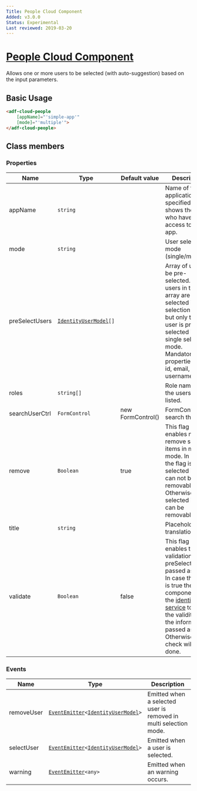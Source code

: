 ```yaml
---
Title: People Cloud Component
Added: v3.0.0
Status: Experimental
Last reviewed: 2019-03-20
---
```


# [People Cloud Component](../../../lib/process-services-cloud/src/lib/task/start-task/components/people-cloud/people-cloud.component.ts "Defined in people-cloud.component.ts")

Allows one or more users to be selected (with auto-suggestion) based on the input parameters.

## Basic Usage

```html
<adf-cloud-people
    [appName]="'simple-app'"
    [mode]="'multiple'">
</adf-cloud-people>
```

## Class members

### Properties

| Name | Type | Default value | Description |
| ---- | ---- | ------------- | ----------- |
| appName | `string` |  | Name of the application. If specified, this shows the users who have access to the app. |
| mode | `string` |  | User selection mode (single/multiple). |
| preSelectUsers | [`IdentityUserModel`](../../../lib/core/models/identity-user.model.ts)`[]` |  | Array of users to be pre-selected. All users in the array are pre-selected in multi selection mode, but only the first user is pre-selected in single selection mode. Mandatory properties are: id, email, username |
| roles | `string[]` |  | Role names of the users to be listed. |
| searchUserCtrl | `FormControl` | new FormControl() | FormControl to search the user |
| remove | `Boolean` | true | This flag enables not to remove selected items in multiple mode. In case the flag is false, selected items can not be removable Otherwise, selected items can be removable. |
| title | `string` |  | Placeholder translation key |
| validate | `Boolean` | false | This flag enables the validation on the preSelectUsers passed as input. In case the flag is true the components call the [identity service](../../../lib/testing/src/lib/core/actions/identity/identity.service.ts) to verify the validity of the information passed as input. Otherwise, no check will be done. |

### Events

| Name | Type | Description |
| ---- | ---- | ----------- |
| removeUser | [`EventEmitter`](https://angular.io/api/core/EventEmitter)`<`[`IdentityUserModel`](../../../lib/core/models/identity-user.model.ts)`>` | Emitted when a selected user is removed in multi selection mode. |
| selectUser | [`EventEmitter`](https://angular.io/api/core/EventEmitter)`<`[`IdentityUserModel`](../../../lib/core/models/identity-user.model.ts)`>` | Emitted when a user is selected. |
| warning | [`EventEmitter`](https://angular.io/api/core/EventEmitter)`<any>` | Emitted when an warning occurs. |
